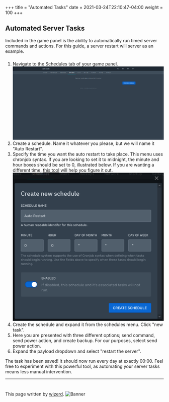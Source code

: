 +++
title = "Automated Tasks"
date =  2021-03-24T22:10:47-04:00
weight = 100
+++

## Automated Server Tasks
Included in the game panel is the ability to automatically run timed server commands and actions. For this guide, a server restart will server as an example.

###
1. Navigate to the Schedules tab of your game panel. 
![Screenshot](/game-servers/images/tasks.png)
2. Create a schedule. Name it whatever you please, but we will name it "Auto Restart".
3. Specify the time you want the auto restart to take place. This menu uses chronjob syntax. If you are looking to set it to midnight, the minute and hour boxes should be set to 0, illustrated below. If you are wanting a different time, [this tool](https://crontab.guru/) will help you figure it out.
![Screenshot](/game-servers/images/tasks2.png)
4. Create the schedule and expand it from the schedules menu. Click "new task".
5. Here you are presented with three different options; send command, send power action, and create backup. For our purposes, select send power action.
6. Expand the payload dropdown and select "restart the server".

The task has been saved! It should now run every day at exactly 00:00. Feel free to experiment with this powerful tool, as automating your server tasks means less manual intervention.

---
#
This page written by [wizerd](/contributors/wizerd/).
![Banner](/images/fishy.gif)